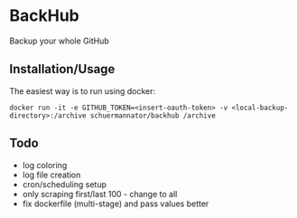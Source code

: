 # BackHub
Backup your whole GitHub

## Installation/Usage
The easiest way is to run using docker:
```
docker run -it -e GITHUB_TOKEN=<insert-oauth-token> -v <local-backup-directory>:/archive schuermannator/backhub /archive
```

## Todo
- log coloring
- log file creation
- cron/scheduling setup
- only scraping first/last 100 - change to all
- fix dockerfile (multi-stage) and pass values better
